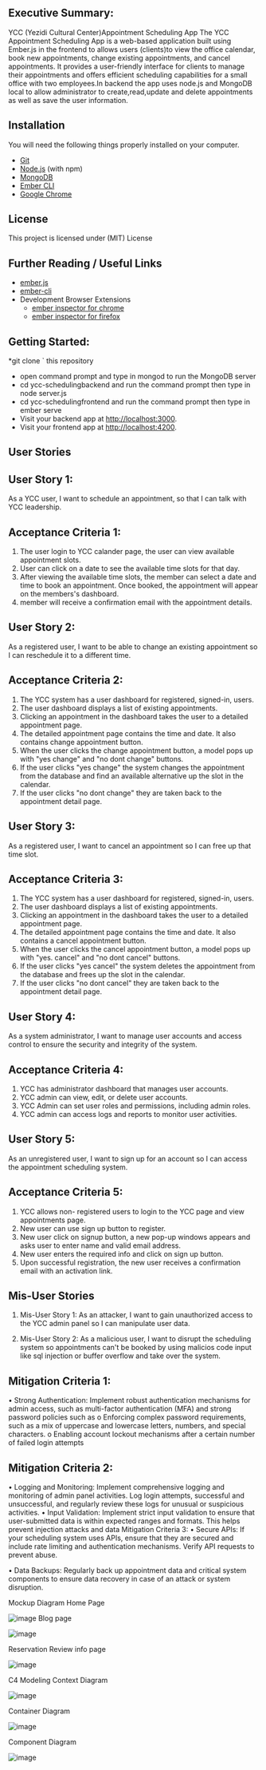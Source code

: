## Executive Summary:
YCC (Yezidi Cultural Center)Appointment Scheduling App
The YCC Appointment Scheduling App is a web-based application built using Ember.js in the frontend to allows users (clients)to view the office calendar, book new appointments, change existing appointments, and cancel appointments. It provides a user-friendly interface for clients to manage their appointments and offers efficient scheduling capabilities for a small office with two employees.In backend the app uses node.js and MongoDB local to allow administrator to create,read,update and delete appointments as well as save the user information.
## Installation

You will need the following things properly installed on your computer.

* [Git](https://git-scm.com/)
* [Node.js](https://nodejs.org/) (with npm)
* [MongoDB](https://fastdl.mongodb.org/windows/mongodb-windows-x86_64-7.0.4-signed.msi)
* [Ember CLI](https://cli.emberjs.com/release/)
* [Google Chrome](https://google.com/chrome/)


## License 
This project is licensed under (MIT) License
## Further Reading / Useful Links

* [ember.js](https://emberjs.com/)
* [ember-cli](https://cli.emberjs.com/release/)
* Development Browser Extensions
  * [ember inspector for chrome](https://chrome.google.com/webstore/detail/ember-inspector/bmdblncegkenkacieihfhpjfppoconhi)
  * [ember inspector for firefox](https://addons.mozilla.org/en-US/firefox/addon/ember-inspector/)
## Getting Started:

*git clone <repository-url>` this repository
* open command prompt and type in mongod to run the MongoDB server
* cd ycc-schedulingbackend and run the command prompt then type in node server.js
* cd ycc-schedulingfrontend and run the command prompt then type in ember serve
* Visit your backend app at [http://localhost:3000](http://localhost:3000).
* Visit your frontend app at [http://localhost:4200](http://localhost:4200).
  
## User Stories
## User Story 1:
As a YCC user, I want to schedule an appointment, so that I can talk with YCC leadership.

## Acceptance Criteria 1:
1. The user login to YCC calander page, the user can view available appointment slots.
2. User can click on a date to see the available time slots for that day.
3. After viewing the available time slots, the member can select a date and time to book an appointment.
Once booked, the appointment will appear on the members's dashboard.
4. member will receive a confirmation email with the appointment details.


## User Story 2: 
As a registered user, I want to be able to change an existing appointment so I can reschedule it to a different time.

## Acceptance Criteria 2:
1. The YCC system has a user dashboard for registered, signed-in, users.
2. The user dashboard displays a list of existing appointments.
3. Clicking an appointment in the dashboard takes the user to a detailed appointment page.
4. The detailed appointment page contains the time and date. It also contains change appointment button.
5. When the user clicks the change appointment button, a model pops up with "yes change" and "no dont change" buttons.
6. If the user clicks "yes change" the system changes the appointment from the database and find an available alternative up the slot in the calendar.
7. If the user clicks "no dont change" they are taken back to the appointment detail page.


## User Story 3: 
As a registered user, I want to cancel an appointment so I can free up that time slot.

## Acceptance Criteria 3:
1. The YCC system has a user dashboard for registered, signed-in, users.
2. The user dashboard displays a list of existing appointments.
3. Clicking an appointment in the dashboard takes the user to a detailed appointment page.
4. The detailed appointment page contains the time and date. It also contains a cancel appointment button.
5. When the user clicks the cancel appointment button, a model pops up with "yes. cancel" and "no dont cancel" buttons.
6. If the user clicks "yes cancel" the system deletes the appointment from the database and frees up the slot in the calendar.
7. If the user clicks "no dont cancel" they are taken back to the appointment detail page.
   
## User Story 4:
As a system administrator, I want to manage user accounts and access control to ensure the security and integrity of the system.

## Acceptance Criteria 4:
1. YCC has administrator dashboard that  manages user accounts.
2. YCC admin can view, edit, or delete user accounts.
3. YCC Admin can set user roles and permissions, including admin roles.
4. YCC admin can access logs and reports to monitor user activities.

## User Story 5:
As an unregistered user, I want to sign up for an account so I can access the appointment scheduling system.

## Acceptance Criteria 5:
1. YCC allows non- registered users to login to the YCC page and view appointments page.
2. New user can use sign up button to register.
3. New user click on signup button, a new pop-up windows appears and asks user to enter name and valid email address.
4. New user enters the required info and click on sign up button.
5. Upon successful registration, the new user receives a confirmation email with an activation link.



## Mis-User Stories
1.	Mis-User Story 1: As an attacker, I want to gain unauthorized access to the YCC admin panel so I can manipulate user data.

2.	Mis-User Story 2: As a malicious user, I want to disrupt the scheduling system so appointments can't be booked by using malicios code input like sql injection or buffer overflow and take over the system.

## Mitigation Criteria 1:
•	Strong Authentication: Implement robust authentication mechanisms for admin access, such as multi-factor authentication (MFA) and strong password policies such as 
  o	Enforcing complex password requirements, such as a mix of uppercase and lowercase letters, numbers, and special characters.
  o	Enabling account lockout mechanisms after a certain number of failed login attempts


## Mitigation Criteria 2:
•	Logging and Monitoring: Implement comprehensive logging and monitoring of admin panel activities. Log login attempts, successful and unsuccessful, and regularly review these logs for unusual or suspicious activities.
•	Input Validation: Implement strict input validation to ensure that user-submitted data is within expected ranges and formats. This helps prevent injection attacks and data 
Mitigation Criteria 3:
•	Secure APIs: If your scheduling system uses APIs, ensure that they are secured and include rate limiting and authentication mechanisms. Verify API requests to prevent abuse.

•	Data Backups: Regularly back up appointment data and critical system components to ensure data recovery in case of an attack or system disruption.

Mockup Diagram 
Home Page

![image](https://github.com/KhedirQ/YCC-Appointment-Booking/assets/79780374/3b46f91a-4b68-4636-a888-afec7aa28f15)
Blog page

![image](https://github.com/KhedirQ/YCC-Appointment-Booking/assets/79780374/79ae31b3-c7f1-487b-a387-96a9ed05434c)

Reservation Review info page 

![image](https://github.com/KhedirQ/YCC-Appointment-Booking/assets/79780374/057842bc-0573-4168-a46b-529f4679fbc7)

C4 Modeling 
Context Diagram 

![image](https://github.com/KhedirQ/YCC-Appointment-Booking/assets/79780374/3f5e369b-92f1-4994-bb9a-6d9f35b3f84e)

Container Diagram

![image](https://github.com/KhedirQ/YCC-Appointment-Booking/assets/79780374/57d88032-761f-4cd8-888c-7105d21ae013)

Component Diagram 

![image](https://github.com/KhedirQ/YCC-Appointment-Booking/assets/79780374/6b3de3ce-4644-4400-a9cf-4fc1fb539b35)


